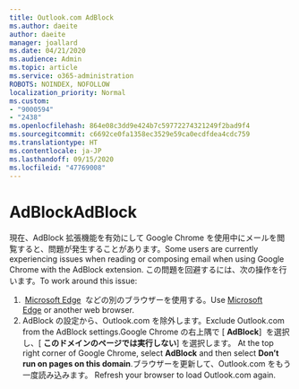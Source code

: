 ```yaml
---
title: Outlook.com AdBlock
ms.author: daeite
author: daeite
manager: joallard
ms.date: 04/21/2020
ms.audience: Admin
ms.topic: article
ms.service: o365-administration
ROBOTS: NOINDEX, NOFOLLOW
localization_priority: Normal
ms.custom:
- "9000594"
- "2438"
ms.openlocfilehash: 864e08c3dd9e424b7c59772274321249f2bad9f4
ms.sourcegitcommit: c6692ce0fa1358ec3529e59ca0ecdfdea4cdc759
ms.translationtype: HT
ms.contentlocale: ja-JP
ms.lasthandoff: 09/15/2020
ms.locfileid: "47769008"
---
```

# <a name="adblock"></a><span data-ttu-id="d0612-102">AdBlock</span><span class="sxs-lookup"><span data-stu-id="d0612-102">AdBlock</span></span>

<span data-ttu-id="d0612-103">現在、AdBlock 拡張機能を有効にして Google Chrome を使用中にメールを閲覧すると、問題が発生することがあります。</span><span class="sxs-lookup"><span data-stu-id="d0612-103">Some users are currently experiencing issues when reading or composing email when using Google Chrome with the AdBlock extension.</span></span> <span data-ttu-id="d0612-104">この問題を回避するには、次の操作を行います。</span><span class="sxs-lookup"><span data-stu-id="d0612-104">To work around this issue:</span></span>

1. <span data-ttu-id="d0612-105"> [Microsoft Edge](https://www.microsoft.com/windows/microsoft-edge)  などの別のブラウザーを使用する。</span><span class="sxs-lookup"><span data-stu-id="d0612-105">Use [Microsoft Edge](https://www.microsoft.com/windows/microsoft-edge) or another web browser.</span></span>
1. <span data-ttu-id="d0612-106">AdBlock の設定から、Outlook.com を除外します。</span><span class="sxs-lookup"><span data-stu-id="d0612-106">Exclude Outlook.com from the AdBlock settings.</span></span><span data-ttu-id="d0612-107">Google Chrome の右上隅で [ **AdBlock**]  を選択し、[ **このドメインのページでは実行しない**] を選択します。</span><span class="sxs-lookup"><span data-stu-id="d0612-107"> At the top right corner of Google Chrome, select **AdBlock** and then select **Don’t run on pages on this domain**.</span></span><span data-ttu-id="d0612-108">ブラウザーを更新して、Outlook.com をもう一度読み込みます。</span><span class="sxs-lookup"><span data-stu-id="d0612-108"> Refresh your browser to load Outlook.com again.</span></span>
